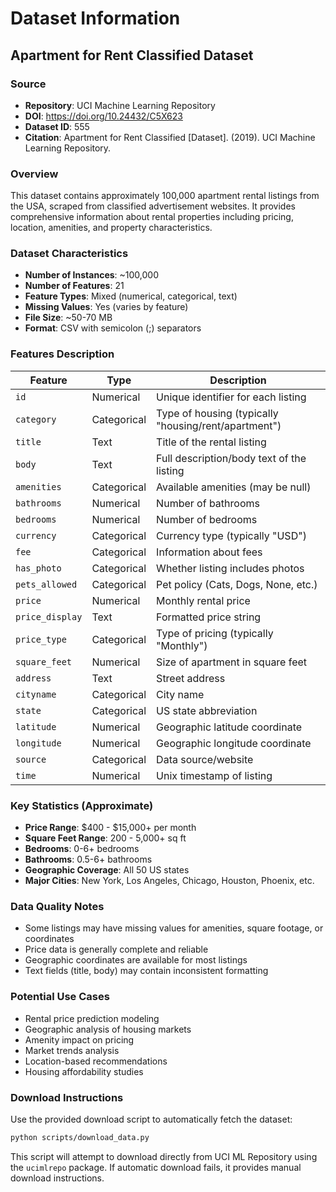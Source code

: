 # Dataset Information

## Apartment for Rent Classified Dataset

### Source
- **Repository**: UCI Machine Learning Repository
- **DOI**: https://doi.org/10.24432/C5X623
- **Dataset ID**: 555
- **Citation**: Apartment for Rent Classified [Dataset]. (2019). UCI Machine Learning Repository.

### Overview
This dataset contains approximately 100,000 apartment rental listings from the USA, scraped from classified advertisement websites. It provides comprehensive information about rental properties including pricing, location, amenities, and property characteristics.

### Dataset Characteristics
- **Number of Instances**: ~100,000
- **Number of Features**: 21
- **Feature Types**: Mixed (numerical, categorical, text)
- **Missing Values**: Yes (varies by feature)
- **File Size**: ~50-70 MB
- **Format**: CSV with semicolon (;) separators

### Features Description

| Feature | Type | Description |
|---------|------|-------------|
| `id` | Numerical | Unique identifier for each listing |
| `category` | Categorical | Type of housing (typically "housing/rent/apartment") |
| `title` | Text | Title of the rental listing |
| `body` | Text | Full description/body text of the listing |
| `amenities` | Categorical | Available amenities (may be null) |
| `bathrooms` | Numerical | Number of bathrooms |
| `bedrooms` | Numerical | Number of bedrooms |
| `currency` | Categorical | Currency type (typically "USD") |
| `fee` | Categorical | Information about fees |
| `has_photo` | Categorical | Whether listing includes photos |
| `pets_allowed` | Categorical | Pet policy (Cats, Dogs, None, etc.) |
| `price` | Numerical | Monthly rental price |
| `price_display` | Text | Formatted price string |
| `price_type` | Categorical | Type of pricing (typically "Monthly") |
| `square_feet` | Numerical | Size of apartment in square feet |
| `address` | Text | Street address |
| `cityname` | Categorical | City name |
| `state` | Categorical | US state abbreviation |
| `latitude` | Numerical | Geographic latitude coordinate |
| `longitude` | Numerical | Geographic longitude coordinate |
| `source` | Categorical | Data source/website |
| `time` | Numerical | Unix timestamp of listing |

### Key Statistics (Approximate)
- **Price Range**: $400 - $15,000+ per month
- **Square Feet Range**: 200 - 5,000+ sq ft
- **Bedrooms**: 0-6+ bedrooms
- **Bathrooms**: 0.5-6+ bathrooms
- **Geographic Coverage**: All 50 US states
- **Major Cities**: New York, Los Angeles, Chicago, Houston, Phoenix, etc.

### Data Quality Notes
- Some listings may have missing values for amenities, square footage, or coordinates
- Price data is generally complete and reliable
- Geographic coordinates are available for most listings
- Text fields (title, body) may contain inconsistent formatting

### Potential Use Cases
- Rental price prediction modeling
- Geographic analysis of housing markets
- Amenity impact on pricing
- Market trends analysis
- Location-based recommendations
- Housing affordability studies

### Download Instructions
Use the provided download script to automatically fetch the dataset:
```bash
python scripts/download_data.py
```

This script will attempt to download directly from UCI ML Repository using the `ucimlrepo` package. If automatic download fails, it provides manual download instructions.